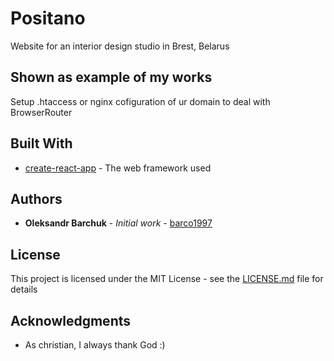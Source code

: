 # Positano

Website for an interior design studio in Brest, Belarus

## Shown as example of my works

Setup .htaccess or nginx cofiguration of ur domain to deal with BrowserRouter


## Built With

* [create-react-app](https://github.com/facebook/create-react-app/) - The web framework used


## Authors

* **Oleksandr Barchuk** - *Initial work* - [barco1997](https://github.com/barco1997)


## License

This project is licensed under the MIT License - see the [LICENSE.md](LICENSE.md) file for details

## Acknowledgments

* As christian, I always thank God :)
